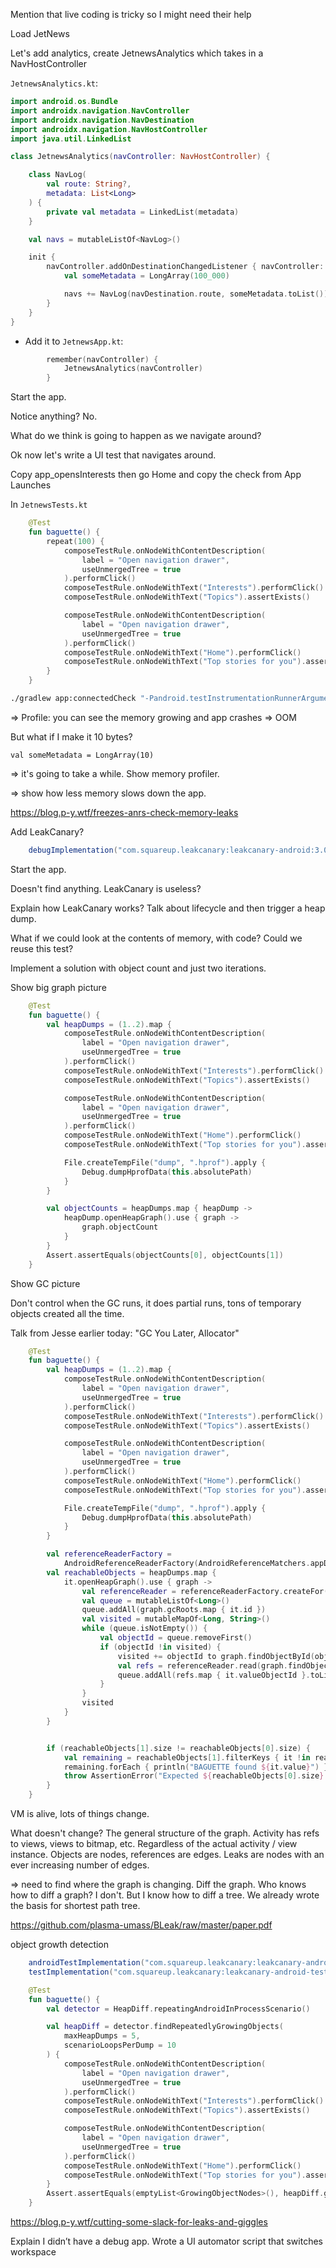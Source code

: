 Mention that live coding is tricky so I might need their help

Load JetNews 

Let's add analytics, create JetnewsAnalytics which takes in a NavHostController

`JetnewsAnalytics.kt`:

```kotlin
import android.os.Bundle
import androidx.navigation.NavController
import androidx.navigation.NavDestination
import androidx.navigation.NavHostController
import java.util.LinkedList

class JetnewsAnalytics(navController: NavHostController) {

    class NavLog(
        val route: String?,
        metadata: List<Long>
    ) {
        private val metadata = LinkedList(metadata)
    }

    val navs = mutableListOf<NavLog>()

    init {
        navController.addOnDestinationChangedListener { navController: NavController, navDestination: NavDestination, bundle: Bundle? ->
            val someMetadata = LongArray(100_000)

            navs += NavLog(navDestination.route, someMetadata.toList())
        }
    }
}
```

- Add it to `JetnewsApp.kt`:

```kotlin
        remember(navController) {
            JetnewsAnalytics(navController)
        }
```


Start the app.

Notice anything? No.

What do we think is going to happen as we navigate around?

Ok now let's write a UI test that navigates around.

Copy app_opensInterests then go Home and copy the check from App Launches

In `JetnewsTests.kt`


```kotlin
    @Test
    fun baguette() {
        repeat(100) {
            composeTestRule.onNodeWithContentDescription(
                label = "Open navigation drawer",
                useUnmergedTree = true
            ).performClick()
            composeTestRule.onNodeWithText("Interests").performClick()
            composeTestRule.onNodeWithText("Topics").assertExists()

            composeTestRule.onNodeWithContentDescription(
                label = "Open navigation drawer",
                useUnmergedTree = true
            ).performClick()
            composeTestRule.onNodeWithText("Home").performClick()
            composeTestRule.onNodeWithText("Top stories for you").assertExists()
        }
    }
```

```bash
./gradlew app:connectedCheck "-Pandroid.testInstrumentationRunnerArguments.class=com.example.jetnews.JetnewsTests#baguette"
```

=> Profile: you can see the memory growing and app crashes => OOM

But what if I make it 10 bytes?

```
val someMetadata = LongArray(10)
```

=> it's going to take a while. Show memory profiler.

=> show how less memory slows down the app.

https://blog.p-y.wtf/freezes-anrs-check-memory-leaks

Add LeakCanary?

```groovy
    debugImplementation("com.squareup.leakcanary:leakcanary-android:3.0-alpha-8")
```

Start the app.

Doesn't find anything. LeakCanary is useless?

Explain how LeakCanary works? Talk about lifecycle and then trigger a heap dump.

What if we could look at the contents of memory, with code? Could we reuse this test?

Implement a solution with object count and just two iterations.

Show big graph picture

```kotlin
    @Test
    fun baguette() {
        val heapDumps = (1..2).map {
            composeTestRule.onNodeWithContentDescription(
                label = "Open navigation drawer",
                useUnmergedTree = true
            ).performClick()
            composeTestRule.onNodeWithText("Interests").performClick()
            composeTestRule.onNodeWithText("Topics").assertExists()

            composeTestRule.onNodeWithContentDescription(
                label = "Open navigation drawer",
                useUnmergedTree = true
            ).performClick()
            composeTestRule.onNodeWithText("Home").performClick()
            composeTestRule.onNodeWithText("Top stories for you").assertExists()

            File.createTempFile("dump", ".hprof").apply {
                Debug.dumpHprofData(this.absolutePath)
            }
        }

        val objectCounts = heapDumps.map { heapDump ->
            heapDump.openHeapGraph().use { graph ->
                graph.objectCount
            }
        }
        Assert.assertEquals(objectCounts[0], objectCounts[1])
    }
```

Show GC picture

Don't control when the GC runs, it does partial runs, tons of temporary objects created all the time.

Talk from Jesse earlier today: "GC You Later, Allocator"

```kotlin
    @Test
    fun baguette() {
        val heapDumps = (1..2).map {
            composeTestRule.onNodeWithContentDescription(
                label = "Open navigation drawer",
                useUnmergedTree = true
            ).performClick()
            composeTestRule.onNodeWithText("Interests").performClick()
            composeTestRule.onNodeWithText("Topics").assertExists()

            composeTestRule.onNodeWithContentDescription(
                label = "Open navigation drawer",
                useUnmergedTree = true
            ).performClick()
            composeTestRule.onNodeWithText("Home").performClick()
            composeTestRule.onNodeWithText("Top stories for you").assertExists()

            File.createTempFile("dump", ".hprof").apply {
                Debug.dumpHprofData(this.absolutePath)
            }
        }

        val referenceReaderFactory =
            AndroidReferenceReaderFactory(AndroidReferenceMatchers.appDefaults)
        val reachableObjects = heapDumps.map {
            it.openHeapGraph().use { graph ->
                val referenceReader = referenceReaderFactory.createFor(graph)
                val queue = mutableListOf<Long>()
                queue.addAll(graph.gcRoots.map { it.id })
                val visited = mutableMapOf<Long, String>()
                while (queue.isNotEmpty()) {
                    val objectId = queue.removeFirst()
                    if (objectId !in visited) {
                        visited += objectId to graph.findObjectById(objectId).toString()
                        val refs = referenceReader.read(graph.findObjectById(objectId))
                        queue.addAll(refs.map { it.valueObjectId }.toList())
                    }
                }
                visited
            }
        }


        if (reachableObjects[1].size != reachableObjects[0].size) {
            val remaining = reachableObjects[1].filterKeys { it !in reachableObjects[0] }
            remaining.forEach { println("BAGUETTE found ${it.value}") }
            throw AssertionError("Expected ${reachableObjects[0].size} but was ${reachableObjects[1].size} ")
        }
    }
```

VM is alive, lots of things change.

What doesn't change? The general structure of the graph. Activity has refs to views, views to bitmap, etc. Regardless of the actual activity / view instance.
Objects are nodes, references are edges. Leaks are nodes with an ever increasing number of edges.

=> need to find where the graph is changing. Diff the graph. Who knows how to diff a graph? I don't. But I know how to diff a tree. We already wrote the basis for shortest path tree.

https://github.com/plasma-umass/BLeak/raw/master/paper.pdf

object growth detection

```groovy
    androidTestImplementation("com.squareup.leakcanary:leakcanary-android-test:3.0-alpha-8")
    testImplementation("com.squareup.leakcanary:leakcanary-android-test:3.0-alpha-8")
```

```kotlin
    @Test
    fun baguette() {
        val detector = HeapDiff.repeatingAndroidInProcessScenario()

        val heapDiff = detector.findRepeatedlyGrowingObjects(
            maxHeapDumps = 5,
            scenarioLoopsPerDump = 10
        ) {
            composeTestRule.onNodeWithContentDescription(
                label = "Open navigation drawer",
                useUnmergedTree = true
            ).performClick()
            composeTestRule.onNodeWithText("Interests").performClick()
            composeTestRule.onNodeWithText("Topics").assertExists()

            composeTestRule.onNodeWithContentDescription(
                label = "Open navigation drawer",
                useUnmergedTree = true
            ).performClick()
            composeTestRule.onNodeWithText("Home").performClick()
            composeTestRule.onNodeWithText("Top stories for you").assertExists()
        }
        Assert.assertEquals(emptyList<GrowingObjectNodes>(), heapDiff.growingObjects)
    }
```

https://blog.p-y.wtf/cutting-some-slack-for-leaks-and-giggles

Explain I didn’t have a debug app.
Wrote a UI automator script that switches workspace

